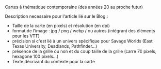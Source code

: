 Cartes à thématique contemporaine (des années 20 au proche futur)

Description necessaire pour l'article lié sur le Blog :
* Taille de la carte (en pixels) et résolution (en dpi)
* format de l'image : jpg / png / webp / ou autres (intégrant des éléments pour les VTT)
* précision si c'est lié à un univers spécifique pour Savage Worlds (East Texas University, Deadlands, Pathfinder...)
* présence de la grille ou non et du coup taille de la grille (carre 70 pixels, hexagone 100 pixels...)
* Texte décrivant du contexte pour la carte

